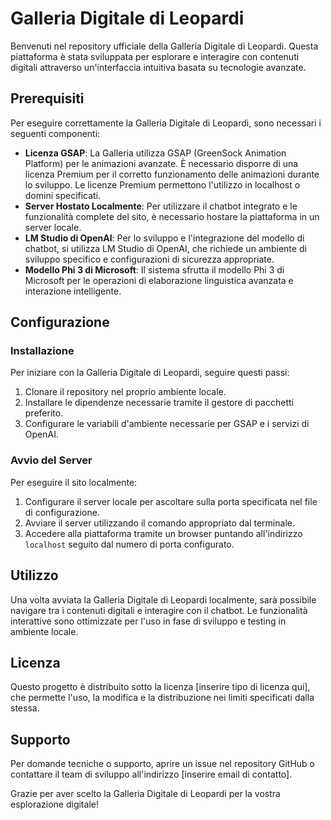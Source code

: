 # Galleria Digitale di Leopardi

Benvenuti nel repository ufficiale della Galleria Digitale di Leopardi. Questa piattaforma è stata sviluppata per esplorare e interagire con contenuti digitali attraverso un'interfaccia intuitiva basata su tecnologie avanzate.

## Prerequisiti

Per eseguire correttamente la Galleria Digitale di Leopardi, sono necessari i seguenti componenti:

- **Licenza GSAP**: La Galleria utilizza GSAP (GreenSock Animation Platform) per le animazioni avanzate. È necessario disporre di una licenza Premium per il corretto funzionamento delle animazioni durante lo sviluppo. Le licenze Premium permettono l'utilizzo in localhost o domini specificati.
- **Server Hostato Localmente**: Per utilizzare il chatbot integrato e le funzionalità complete del sito, è necessario hostare la piattaforma in un server locale.
- **LM Studio di OpenAI**: Per lo sviluppo e l'integrazione del modello di chatbot, si utilizza LM Studio di OpenAI, che richiede un ambiente di sviluppo specifico e configurazioni di sicurezza appropriate.
- **Modello Phi 3 di Microsoft**: Il sistema sfrutta il modello Phi 3 di Microsoft per le operazioni di elaborazione linguistica avanzata e interazione intelligente.

## Configurazione

### Installazione

Per iniziare con la Galleria Digitale di Leopardi, seguire questi passi:

1. Clonare il repository nel proprio ambiente locale.
2. Installare le dipendenze necessarie tramite il gestore di pacchetti preferito.
3. Configurare le variabili d'ambiente necessarie per GSAP e i servizi di OpenAI.

### Avvio del Server

Per eseguire il sito localmente:

1. Configurare il server locale per ascoltare sulla porta specificata nel file di configurazione.
2. Avviare il server utilizzando il comando appropriato dal terminale.
3. Accedere alla piattaforma tramite un browser puntando all'indirizzo `localhost` seguito dal numero di porta configurato.

## Utilizzo

Una volta avviata la Galleria Digitale di Leopardi localmente, sarà possibile navigare tra i contenuti digitali e interagire con il chatbot. Le funzionalità interattive sono ottimizzate per l'uso in fase di sviluppo e testing in ambiente locale.

## Licenza

Questo progetto è distribuito sotto la licenza [inserire tipo di licenza qui], che permette l'uso, la modifica e la distribuzione nei limiti specificati dalla stessa.

## Supporto

Per domande tecniche o supporto, aprire un issue nel repository GitHub o contattare il team di sviluppo all'indirizzo [inserire email di contatto].

Grazie per aver scelto la Galleria Digitale di Leopardi per la vostra esplorazione digitale!
